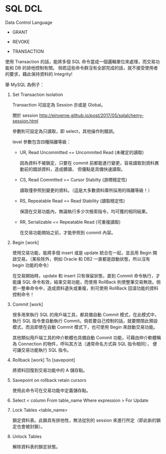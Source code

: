 # SQL DCL
Data Control Language


* GRANT 

* REVOKE

* TRANSACTION

使用 Transaction 的話，能將多個 SQL 命令當成一個邏輯單位來處理，而交易功能和 DB 的排他控制有關。
倘若這些命令群沒有全部完成的話，就不接受使用者的要求，藉此保持資料的 Integrity!

舉 MySQL 為例子：

1. Set Transaction Isolation <Level>
  
   Transaction 可設定為 Session 亦或是 Global。
   
   關於 session http://einverne.github.io/post/2017/05/sqlalchemy-session.html
   
   參數則可設定為只讀取，即 select，其他操作則錯誤。
   
   level 參數包含四種隔離等級：
   
   - UR, Read Uncommitted == Uncommited Read (未確定的讀取)
   
     因為資料不被鎖定，只要在 commit 前都能進行變更，容易讀取到資料異動前的錯誤資料，造成髒讀，
     但優點是具備快速讀取。
   
   - CS, Read Committed == Cursor Stabilty (游標穩定性) 
   
     讀取僅參照到變更的資料。（這是大多數資料庫所採用的隔離等級！）
   
   - RS, Repeatable Read == Read Stability (讀取穩定性)
   
     保證在交易功能內，無論執行多少次檢索指令，均可獲的相同結果。
   
   - RR, Serializable == Repeatable Read (可重複讀取)
   
     在交易功能開始之前，才能參照到 commit 內容。
  
2. Begin [work]

   使用交易功能，能將多個 insert 或是 update 統合在一起，並且用 Begin 開啟交易。（某些除外，例如 Oracle 和 DB2 一直都是啟動狀態，所以沒有 begin 功能的命令）
   
   在交易開始時，update 和 insert 只有保留狀態，直到 Commit 命令執行，才能讓 SQL 命令有效，結束交易功能，而使用 RollBack 則使整筆交易無效。倘若一整串命令中，造成資料遺失或重複，則可使用 RollBack 回滾功能的資料控制命令！

3. Commit [work]

   很多用來執行 SQL 的用戶端工具，都具備自動 Commit 模式，在此模式中，執行 SQL 指令會自動執行 Commit。倘若要自己控制的話，就要關閉此預設模式，而且即使在自動 Commit 模式下，也可使用 Begin 來啟動交易功能。
   
   其他類似用戶端工具的仲介軟體也具備自動 Commit 功能，可藉由仲介軟體稱為 Connection 的物件，呼叫其方法（通常命名方式與 SQL 指令相同）， 便可讓交易功能執行 SQL 指令。

4. Rollback [work] To [savepoint] <savepoint>
  
   將資料回復到交易功能中的 A 儲存點。
   
5. Savepoint <savepoint> on rollback retain cursors
  
   使用此命令可在交易功能中定義儲存點。
   
6. Select < column From table_name Where expression > For Update

7. Lock Tables <table_name> <mode>

   鎖定資料表。此鎖具有排他性，無法從別的 session 來進行所定（即此新的鎖定也會被封鎖）。

8. Unlock Tables

   解除資料表的鎖定狀態。
  



